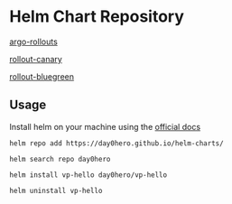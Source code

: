 # Helm Chart Repository

[argo-rollouts](./charts/argo-rollouts)

[rollout-canary](./charts/rollout-canary)

[rollout-bluegreen](./charts/rollout-bluegreen)


## Usage

Install helm on your machine using the [official docs](https://helm.sh/docs/intro/install/)

```shell
helm repo add https://day0hero.github.io/helm-charts/
```
```shell
helm search repo day0hero
```
```shell
helm install vp-hello day0hero/vp-hello
```

```shell
helm uninstall vp-hello
```
